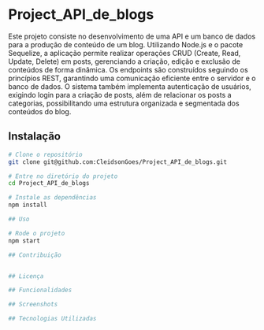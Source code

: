 # Project_API_de_blogs

Este projeto consiste no desenvolvimento de uma API e um banco de dados para a produção de conteúdo de um blog. Utilizando Node.js e o pacote Sequelize, a aplicação permite realizar operações CRUD (Create, Read, Update, Delete) em posts, gerenciando a criação, edição e exclusão de conteúdos de forma dinâmica. Os endpoints são construídos seguindo os princípios REST, garantindo uma comunicação eficiente entre o servidor e o banco de dados. O sistema também implementa autenticação de usuários, exigindo login para a criação de posts, além de relacionar os posts a categorias, possibilitando uma estrutura organizada e segmentada dos conteúdos do blog.

## Instalação

```bash
# Clone o repositório
git clone git@github.com:CleidsonGoes/Project_API_de_blogs.git

# Entre no diretório do projeto
cd Project_API_de_blogs

# Instale as dependências
npm install

## Uso

# Rode o projeto
npm start

## Contribuição


## Licença

## Funcionalidades

## Screenshots

## Tecnologias Utilizadas
